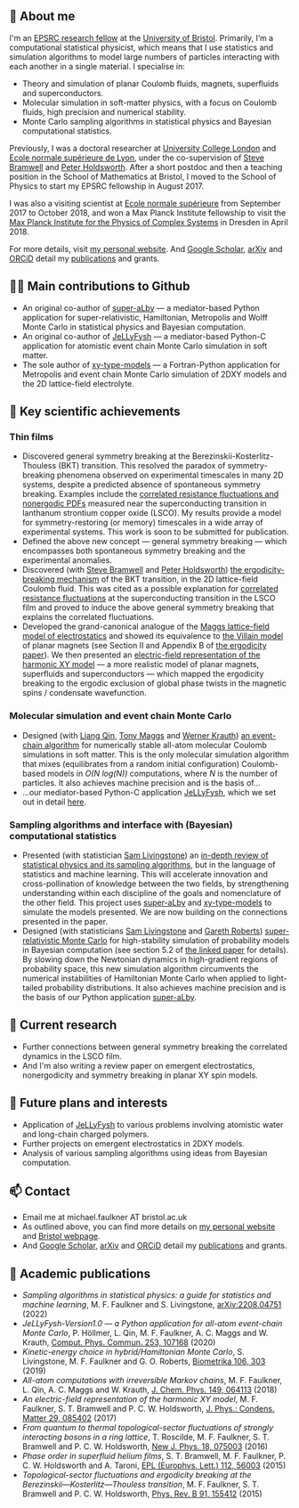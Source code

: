 ## 👋 About me

I'm an [EPSRC research fellow](https://epsrc.ukri.org/about/people/michaelfaulkner/) at the [University of Bristol](https://research-information.bristol.ac.uk/en/persons/michael-faulkner(76c7604a-6db1-4d4f-948e-db5a1f7afc2b).html).  Primarily, I’m a computational statistical physicist, which means that I use statistics and simulation algorithms to model large numbers of particles interacting with each another in a single material.  I specialise in:
- Theory and simulation of planar Coulomb fluids, magnets, superfluids and superconductors.
- Molecular simulation in soft-matter physics, with a focus on Coulomb fluids, high precision and numerical stability.
- Monte Carlo sampling algorithms in statistical physics and Bayesian computational statistics.

Previously, I was a doctoral researcher at [University College London](https://www.ucl.ac.uk/condensed-matter-material-physics/) and [Ecole normale supérieure de Lyon](http://www.ens-lyon.fr/PHYSIQUE/teams/physique-theorique/research-topics/statistical-physics), under the co-supervision of [Steve Bramwell](https://www.ucl.ac.uk/physics-astronomy/people/professor-steven-bramwell) and [Peter Holdsworth](http://www.ens-lyon.fr/en/research/honors-and-awards/peter-holdsworth-physicist-laboratoire-de-physique).  After a short postdoc and then a teaching position in the School of Mathematics at Bristol, I moved to the School of Physics to start my EPSRC fellowship in August 2017.

I was also a visiting scientist at [Ecole normale supérieure](http://www.phys.ens.fr/?lang=fr) from September 2017 to October 2018, and won a Max Planck Institute fellowship to visit the [Max Planck Institute for the Physics of Complex Systems](https://www.pks.mpg.de) in Dresden in April 2018.

For more details, visit [my personal website](https://michaelfaulkner.github.io).  And [Google Scholar](https://scholar.google.com/citations?user=wDxigWUAAAAJ&hl=fr&oi=sra), [arXiv](https://arxiv.org/search/?searchtype=author&query=Faulkner%2C+M+F) and [ORCiD](https://orcid.org/0000-0002-9116-2878) detail my [publications](https://github.com/michaelfaulkner#--academic-publications) and grants.

## 👨‍🔧  Main contributions to Github 
- An original co-author of [super-aLby](https://github.com/michaelfaulkner/super-aLby) — a mediator-based Python application for super-relativistic, Hamiltonian, Metropolis and Wolff Monte Carlo in statistical physics and Bayesian computation.
- An original co-author of [JeLLyFysh](https://github.com/jellyfysh/JeLLyFysh) — a mediator-based Python-C application for atomistic event chain Monte Carlo simulation in soft matter.
- The sole author of [xy-type-models](https://github.com/michaelfaulkner/xy-type-models) — a Fortran-Python application for Metropolis and event chain Monte Carlo simulation of 2DXY models and the 2D lattice-field electrolyte.

## 🔑 Key scientific achievements
### Thin films
- Discovered general symmetry breaking at the Berezinskii-Kosterlitz-Thouless (BKT) transition.  This resolved the paradox of symmetry-breaking phenomena observed on experimental timescales in many 2D systems, despite a predicted absence of spontaneous symmetry breaking.  Examples include the [correlated resistance fluctuations and nonergodic PDFs](https://journals.aps.org/prb/abstract/10.1103/PhysRevB.94.134503) measured near the superconducting transition in lanthanum strontium copper oxide (LSCO).  My results provide a model for symmetry-restoring (or memory) timescales in a wide array of experimental systems.  This work is soon to be submitted for publication.
- Defined the above new concept — general symmetry breaking — which encompasses both spontaneous symmetry breaking and the experimental anomalies.
- Discovered (with [Steve Bramwell](https://www.ucl.ac.uk/physics-astronomy/people/professor-steven-bramwell) and [Peter Holdsworth](http://www.ens-lyon.fr/en/research/honors-and-awards/peter-holdsworth-physicist-laboratoire-de-physique)) [the ergodicity-breaking mechanism](https://journals.aps.org/prb/abstract/10.1103/PhysRevB.91.155412) of the BKT transition, in the 2D lattice-field Coulomb fluid.  This was cited as a possible explanation for [correlated resistance fluctuations](https://journals.aps.org/prb/abstract/10.1103/PhysRevB.94.134503) at the superconducting transition in the LSCO film and proved to induce the above general symmetry breaking that explains the correlated fluctuations.
- Developed the grand-canonical analogue of the [Maggs lattice-field model of electrostatics](https://doi.org/10.1103/PhysRevLett.88.196402) and showed its equivalence to [the Villain model](https://doi.org/10.1051/jphys:01975003606058100) of planar magnets (see Section II and Appendix B of [the ergodicity paper](https://journals.aps.org/prb/abstract/10.1103/PhysRevB.91.155412)).  We then presented an [electric-field representation of the harmonic XY model](https://doi.org/10.1088/1361-648X/aa523f) — a more realistic model of planar magnets, superfluids and superconductors — which mapped the ergodicity breaking to the ergodic exclusion of global phase twists in the magnetic spins / condensate wavefunction.
### Molecular simulation and event chain Monte Carlo
- Designed (with [Liang Qin](https://scholar.google.com/citations?user=rGW6nKUAAAAJ), [Tony Maggs](https://turner.pct.espci.fr/~amaggs/index2.html) and [Werner Krauth](http://www.lps.ens.fr/~krauth/index.php/Main_Page)) [an event-chain algorithm](https://doi.org/10.1063/1.5036638) for numerically stable all-atom molecular Coulomb simulations in soft matter.  This is the only molecular simulation algorithm that mixes (equilibrates from a random initial configuration) Coulomb-based models in *O(N log(N))* computations, where *N* is the number of particles.  It also achieves machine precision and is the basis of...
- ...our mediator-based Python-C application [JeLLyFysh](https://github.com/jellyfysh/JeLLyFysh), which we set out in detail [here](https://doi.org/10.1016/j.cpc.2020.107168).
### Sampling algorithms and interface with (Bayesian) computational statistics
- Presented (with statistician [Sam Livingstone](https://www.ucl.ac.uk/statistics/department-information/staff/dr-samuel-livingstone)) an [in-depth review of statistical physics and its sampling algorithms](https://arxiv.org/abs/2208.04751), but in the language of statistics and machine learning.  This will accelerate innovation and cross-pollination of knowledge between the two fields, by strengthening understanding within each discipline of the goals and nomenclature of the other field.  This project uses [super-aLby](https://github.com/michaelfaulkner/super-aLby) and [xy-type-models](https://github.com/michaelfaulkner/xy-type-models) to simulate the models presented.  We are now building on the connections presented in the paper.
- Designed (with statisticians [Sam Livingstone](https://www.ucl.ac.uk/statistics/department-information/staff/dr-samuel-livingstone) and [Gareth Roberts](https://warwick.ac.uk/fac/sci/statistics/staff/academic-research/roberts/)) [super-relativistic Monte Carlo](https://doi.org/10.1093/biomet/asz013) for high-stability simulation of probability models in Bayesian computation (see section 5.2 of [the linked paper](https://doi.org/10.1093/biomet/asz013) for details).  By slowing down the Newtonian dynamics in high-gradient regions of probability space, this new simulation algorithm circumvents the numerical instabilities of Hamiltonian Monte Carlo when applied to light-tailed probability distributions.  It also achieves machine precision and is the basis of our Python application [super-aLby](https://github.com/michaelfaulkner/super-aLby).

## 🔭  Current research
- Further connections between general symmetry breaking the correlated dynamics in the LSCO film.
- And I'm also writing a review paper on emergent electrostatics, nonergodicity and symmetry breaking in planar XY spin models.

## 🌱  Future plans and interests
- Application of [JeLLyFysh](https://github.com/jellyfysh/JeLLyFysh) to various problems involving atomistic water and long-chain charged polymers.
- Further projects on emergent electrostatics in 2DXY models.
- Analysis of various sampling algorithms using ideas from Bayesian computation.

## 📫  Contact
- Email me at michael.faulkner AT bristol.ac.uk
- As outlined above, you can find more details on [my personal website](https://michaelfaulkner.github.io) and [Bristol webpage](https://research-information.bris.ac.uk/en/persons/michael-faulkner).
- And [Google Scholar](https://scholar.google.com/citations?user=wDxigWUAAAAJ&hl=fr&oi=sra), [arXiv](https://arxiv.org/search/?searchtype=author&query=Faulkner%2C+M+F) and [ORCiD](https://orcid.org/0000-0002-9116-2878) detail my [publications](https://github.com/michaelfaulkner#--academic-publications) and grants.

## 📜  Academic publications
- *Sampling algorithms in statistical physics: a guide for statistics and machine learning*, M. F. Faulkner and S. Livingstone, [arXiv:2208.04751](https://arxiv.org/abs/2208.04751) (2022)
- *JeLLyFysh-Version1.0 — a Python application for all-atom event-chain Monte Carlo*, P. Höllmer, L. Qin, M. F. Faulkner, A. C. Maggs and W. Krauth, [Comput. Phys. Commun. 253, 107168](https://doi.org/10.1016/j.cpc.2020.107168) (2020)
- *Kinetic-energy choice in hybrid/Hamiltonian Monte Carlo*, S. Livingstone, M. F. Faulkner and G. O. Roberts, [Biometrika 106, 303](https://doi.org/10.1093/biomet/asz013) (2019)
- *All-atom computations with irreversible Markov chains*, M. F. Faulkner, L. Qin, A. C. Maggs and W. Krauth, [J. Chem. Phys. 149, 064113](https://doi.org/10.1063/1.5036638) (2018) 
- *An electric-field representation of the harmonic XY model*, M. F. Faulkner, S. T. Bramwell and P. C. W. Holdsworth, [J. Phys.: Condens. Matter 29, 085402](https://doi.org/10.1088/1361-648X/aa523f) (2017) 
- *From quantum to thermal topological-sector fluctuations of strongly interacting bosons in a ring lattice*, T. Roscilde, M. F. Faulkner, S. T. Bramwell and P. C. W. Holdsworth, [New J. Phys. 18, 075003](https://doi.org/10.1088/1367-2630/18/7/075003) (2016)
- *Phase order in superfluid helium films*, S. T. Bramwell, M. F. Faulkner, P. C. W. Holdsworth and A. Taroni, [EPL (Europhys. Lett.) 112, 56003](https://doi.org/10.1209/0295-5075/112/56003) (2015)
- *Topological-sector fluctuations and ergodicity breaking at the Berezinskii—Kosterlitz—Thouless transition*, M. F. Faulkner, S. T. Bramwell and P. C. W. Holdsworth, [Phys. Rev. B 91, 155412](https://doi.org/10.1103/PhysRevB.91.155412) (2015)
